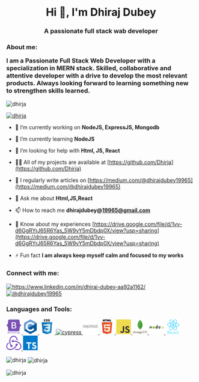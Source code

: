 <h1 align="center">Hi 👋, I'm Dhiraj Dubey</h1>
<h3 align="center">A passionate full stack wab developer</h3>

<h3>About me: <p>I am a Passionate Full Stack Web Developer with a specialization in MERN stack. Skilled, collaborative and attentive developer with a drive to develop the most relevant products. Always looking forward to learning something new to strengthen skills learned.
</p></h3>

<p align="left"> <img src="https://komarev.com/ghpvc/?username=dhirja&label=Profile%20views&color=0e75b6&style=flat" alt="dhirja" /> </p>

<p align="left"> <a href="https://github.com/ryo-ma/github-profile-trophy"><img src="https://github-profile-trophy.vercel.app/?username=dhirja" alt="dhirja" /></a> </p>

- 🔭 I’m currently working on **NodeJS, ExpressJS, Mongodb**

- 🌱 I’m currently learning **NodeJS**

- 🤝 I’m looking for help with **Html, JS, React**

- 👨‍💻 All of my projects are available at [https://github.com/Dhirja](https://github.com/Dhirja)

- 📝 I regularly write articles on [https://medium.com/@dhirajdubey19965](https://medium.com/@dhirajdubey19965)

- 💬 Ask me about **Html,JS,React**

- 📫 How to reach me **dhirajdubey@19965@gmail.com**

- 📄 Know about my experiences [https://drive.google.com/file/d/1vv-d6GgRYrJ65R6Yas_5W9vY5mDbdp0X/view?usp=sharing](https://drive.google.com/file/d/1vv-d6GgRYrJ65R6Yas_5W9vY5mDbdp0X/view?usp=sharing)

- ⚡ Fun fact **I am always keep myself calm and focused to my works**

<h3 align="left">Connect with me:</h3>
<p align="left">
<a href="https://linkedin.com/in/https://www.linkedin.com/in/dhiraj-dubey-aa92a1162/" target="blank"><img align="center" src="https://raw.githubusercontent.com/rahuldkjain/github-profile-readme-generator/master/src/images/icons/Social/linked-in-alt.svg" alt="https://www.linkedin.com/in/dhiraj-dubey-aa92a1162/" height="30" width="40" /></a>
<a href="https://medium.com/@dhirajdubey19965" target="blank"><img align="center" src="https://raw.githubusercontent.com/rahuldkjain/github-profile-readme-generator/master/src/images/icons/Social/medium.svg" alt="@dhirajdubey19965" height="30" width="40" /></a>
</p>

<h3 align="left">Languages and Tools:</h3>
<p align="left"> <a href="https://getbootstrap.com" target="_blank" rel="noreferrer"> <img src="https://raw.githubusercontent.com/devicons/devicon/master/icons/bootstrap/bootstrap-plain-wordmark.svg" alt="bootstrap" width="40" height="40"/> </a> <a href="https://www.cprogramming.com/" target="_blank" rel="noreferrer"> <img src="https://raw.githubusercontent.com/devicons/devicon/master/icons/c/c-original.svg" alt="c" width="40" height="40"/> </a> <a href="https://www.w3schools.com/css/" target="_blank" rel="noreferrer"> <img src="https://raw.githubusercontent.com/devicons/devicon/master/icons/css3/css3-original-wordmark.svg" alt="css3" width="40" height="40"/> </a> <a href="https://www.cypress.io" target="_blank" rel="noreferrer"> <img src="https://raw.githubusercontent.com/simple-icons/simple-icons/6e46ec1fc23b60c8fd0d2f2ff46db82e16dbd75f/icons/cypress.svg" alt="cypress" width="40" height="40"/> </a> <a href="https://expressjs.com" target="_blank" rel="noreferrer"> <img src="https://raw.githubusercontent.com/devicons/devicon/master/icons/express/express-original-wordmark.svg" alt="express" width="40" height="40"/> </a> <a href="https://www.w3.org/html/" target="_blank" rel="noreferrer"> <img src="https://raw.githubusercontent.com/devicons/devicon/master/icons/html5/html5-original-wordmark.svg" alt="html5" width="40" height="40"/> </a> <a href="https://developer.mozilla.org/en-US/docs/Web/JavaScript" target="_blank" rel="noreferrer"> <img src="https://raw.githubusercontent.com/devicons/devicon/master/icons/javascript/javascript-original.svg" alt="javascript" width="40" height="40"/> </a> <a href="https://www.mongodb.com/" target="_blank" rel="noreferrer"> <img src="https://raw.githubusercontent.com/devicons/devicon/master/icons/mongodb/mongodb-original-wordmark.svg" alt="mongodb" width="40" height="40"/> </a> <a href="https://nodejs.org" target="_blank" rel="noreferrer"> <img src="https://raw.githubusercontent.com/devicons/devicon/master/icons/nodejs/nodejs-original-wordmark.svg" alt="nodejs" width="40" height="40"/> </a> <a href="https://reactjs.org/" target="_blank" rel="noreferrer"> <img src="https://raw.githubusercontent.com/devicons/devicon/master/icons/react/react-original-wordmark.svg" alt="react" width="40" height="40"/> </a> <a href="https://redux.js.org" target="_blank" rel="noreferrer"> <img src="https://raw.githubusercontent.com/devicons/devicon/master/icons/redux/redux-original.svg" alt="redux" width="40" height="40"/> </a> <a href="https://www.typescriptlang.org/" target="_blank" rel="noreferrer"> <img src="https://raw.githubusercontent.com/devicons/devicon/master/icons/typescript/typescript-original.svg" alt="typescript" width="40" height="40"/> </a> </p>

<p><img align="left" src="https://github-readme-stats.vercel.app/api/top-langs?username=dhirja&show_icons=true&locale=en&layout=compact" alt="dhirja" /></p>

<p>&nbsp;<img align="center" src="https://github-readme-stats.vercel.app/api?username=dhirja&show_icons=true&locale=en" alt="dhirja" /></p>

<p><img align="center" src="https://github-readme-streak-stats.herokuapp.com/?user=dhirja&" alt="dhirja" /></p>
